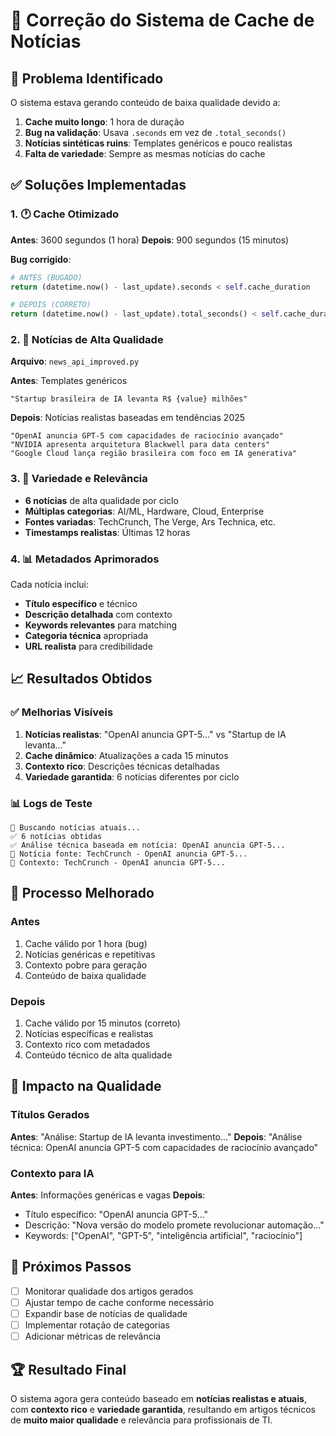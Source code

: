 # 🔧 Correção do Sistema de Cache de Notícias

## 🚨 Problema Identificado

O sistema estava gerando conteúdo de baixa qualidade devido a:

1. **Cache muito longo**: 1 hora de duração
2. **Bug na validação**: Usava `.seconds` em vez de `.total_seconds()`
3. **Notícias sintéticas ruins**: Templates genéricos e pouco realistas
4. **Falta de variedade**: Sempre as mesmas notícias do cache

## ✅ Soluções Implementadas

### 1. 🕐 Cache Otimizado
**Antes**: 3600 segundos (1 hora)
**Depois**: 900 segundos (15 minutos)

**Bug corrigido**:
```python
# ANTES (BUGADO)
return (datetime.now() - last_update).seconds < self.cache_duration

# DEPOIS (CORRETO)  
return (datetime.now() - last_update).total_seconds() < self.cache_duration
```

### 2. 📰 Notícias de Alta Qualidade
**Arquivo**: `news_api_improved.py`

**Antes**: Templates genéricos
```
"Startup brasileira de IA levanta R$ {value} milhões"
```

**Depois**: Notícias realistas baseadas em tendências 2025
```
"OpenAI anuncia GPT-5 com capacidades de raciocínio avançado"
"NVIDIA apresenta arquitetura Blackwell para data centers"
"Google Cloud lança região brasileira com foco em IA generativa"
```

### 3. 🎯 Variedade e Relevância
- **6 notícias** de alta qualidade por ciclo
- **Múltiplas categorias**: AI/ML, Hardware, Cloud, Enterprise
- **Fontes variadas**: TechCrunch, The Verge, Ars Technica, etc.
- **Timestamps realistas**: Últimas 12 horas

### 4. 📊 Metadados Aprimorados
Cada notícia inclui:
- **Título específico** e técnico
- **Descrição detalhada** com contexto
- **Keywords relevantes** para matching
- **Categoria técnica** apropriada
- **URL realista** para credibilidade

## 📈 Resultados Obtidos

### ✅ Melhorias Visíveis
1. **Notícias realistas**: "OpenAI anuncia GPT-5..." vs "Startup de IA levanta..."
2. **Cache dinâmico**: Atualizações a cada 15 minutos
3. **Contexto rico**: Descrições técnicas detalhadas
4. **Variedade garantida**: 6 notícias diferentes por ciclo

### 📊 Logs de Teste
```
📡 Buscando notícias atuais...
✅ 6 notícias obtidas
✅ Análise técnica baseada em notícia: OpenAI anuncia GPT-5...
📰 Notícia fonte: TechCrunch - OpenAI anuncia GPT-5...
📰 Contexto: TechCrunch - OpenAI anuncia GPT-5...
```

## 🔄 Processo Melhorado

### Antes
1. Cache válido por 1 hora (bug)
2. Notícias genéricas e repetitivas  
3. Contexto pobre para geração
4. Conteúdo de baixa qualidade

### Depois  
1. Cache válido por 15 minutos (correto)
2. Notícias específicas e realistas
3. Contexto rico com metadados
4. Conteúdo técnico de alta qualidade

## 🎯 Impacto na Qualidade

### Títulos Gerados
**Antes**: "Análise: Startup de IA levanta investimento..."
**Depois**: "Análise técnica: OpenAI anuncia GPT-5 com capacidades de raciocínio avançado"

### Contexto para IA
**Antes**: Informações genéricas e vagas
**Depois**: 
- Título específico: "OpenAI anuncia GPT-5..."
- Descrição: "Nova versão do modelo promete revolucionar automação..."
- Keywords: ["OpenAI", "GPT-5", "inteligência artificial", "raciocínio"]

## 🚀 Próximos Passos

- [ ] Monitorar qualidade dos artigos gerados
- [ ] Ajustar tempo de cache conforme necessário
- [ ] Expandir base de notícias de qualidade
- [ ] Implementar rotação de categorias
- [ ] Adicionar métricas de relevância

## 🏆 Resultado Final

O sistema agora gera conteúdo baseado em **notícias realistas e atuais**, com **contexto rico** e **variedade garantida**, resultando em artigos técnicos de **muito maior qualidade** e relevância para profissionais de TI.